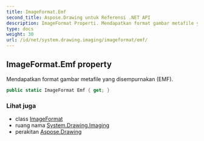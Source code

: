 ```yaml
---
title: ImageFormat.Emf
second_title: Aspose.Drawing untuk Referensi .NET API
description: ImageFormat Properti. Mendapatkan format gambar metafile yang disempurnakan EMF.
type: docs
weight: 30
url: /id/net/system.drawing.imaging/imageformat/emf/
---
```

## ImageFormat.Emf property

Mendapatkan format gambar metafile yang disempurnakan (EMF).

```csharp
public static ImageFormat Emf { get; }
```

### Lihat juga

* class [ImageFormat](../)
* ruang nama [System.Drawing.Imaging](../../imageformat/)
* perakitan [Aspose.Drawing](../../../)


